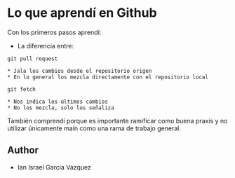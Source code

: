 # Lo que aprendí en Github

Con los primeros pasos aprendí:
* La diferencia entre:
```
git pull request
```
    * Jala los cambios desde el repositorio origen
    * En lo general los mezcla directamente con el repositorio local
```
git fetch
```
    * Nos indica los últimos cambios
    * No los mezcla, solo los señaliza


También comprendí porque es importante ramificar como buena praxis y no utilizar únicamente main
como una rama de trabajo general.
## Author

  * Ian Israel García Vázquez
